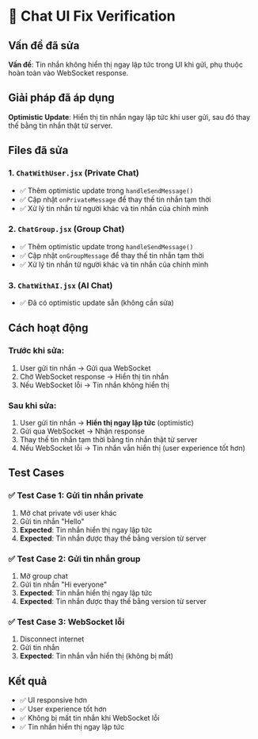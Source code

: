 # 🔧 Chat UI Fix Verification

## Vấn đề đã sửa
**Vấn đề**: Tin nhắn không hiển thị ngay lập tức trong UI khi gửi, phụ thuộc hoàn toàn vào WebSocket response.

## Giải pháp đã áp dụng
**Optimistic Update**: Hiển thị tin nhắn ngay lập tức khi user gửi, sau đó thay thế bằng tin nhắn thật từ server.

## Files đã sửa

### 1. `ChatWithUser.jsx` (Private Chat)
- ✅ Thêm optimistic update trong `handleSendMessage()`
- ✅ Cập nhật `onPrivateMessage` để thay thế tin nhắn tạm thời
- ✅ Xử lý tin nhắn từ người khác và tin nhắn của chính mình

### 2. `ChatGroup.jsx` (Group Chat)  
- ✅ Thêm optimistic update trong `handleSendMessage()`
- ✅ Cập nhật `onGroupMessage` để thay thế tin nhắn tạm thời
- ✅ Xử lý tin nhắn từ người khác và tin nhắn của chính mình

### 3. `ChatWithAI.jsx` (AI Chat)
- ✅ Đã có optimistic update sẵn (không cần sửa)

## Cách hoạt động

### Trước khi sửa:
1. User gửi tin nhắn → Gửi qua WebSocket
2. Chờ WebSocket response → Hiển thị tin nhắn
3. Nếu WebSocket lỗi → Tin nhắn không hiển thị

### Sau khi sửa:
1. User gửi tin nhắn → **Hiển thị ngay lập tức** (optimistic)
2. Gửi qua WebSocket → Nhận response
3. Thay thế tin nhắn tạm thời bằng tin nhắn thật từ server
4. Nếu WebSocket lỗi → Tin nhắn vẫn hiển thị (user experience tốt hơn)

## Test Cases

### ✅ Test Case 1: Gửi tin nhắn private
1. Mở chat private với user khác
2. Gửi tin nhắn "Hello"
3. **Expected**: Tin nhắn hiển thị ngay lập tức
4. **Expected**: Tin nhắn được thay thế bằng version từ server

### ✅ Test Case 2: Gửi tin nhắn group
1. Mở group chat
2. Gửi tin nhắn "Hi everyone"
3. **Expected**: Tin nhắn hiển thị ngay lập tức
4. **Expected**: Tin nhắn được thay thế bằng version từ server

### ✅ Test Case 3: WebSocket lỗi
1. Disconnect internet
2. Gửi tin nhắn
3. **Expected**: Tin nhắn vẫn hiển thị (không bị mất)

## Kết quả
- ✅ UI responsive hơn
- ✅ User experience tốt hơn
- ✅ Không bị mất tin nhắn khi WebSocket lỗi
- ✅ Tin nhắn hiển thị ngay lập tức
